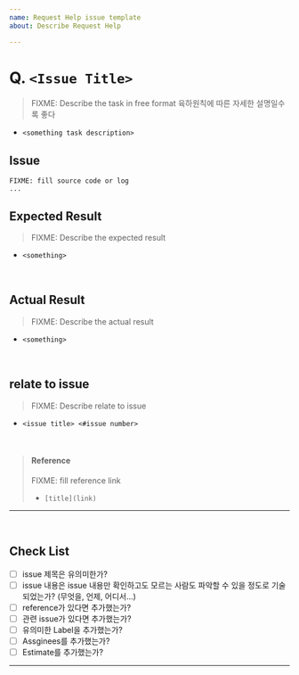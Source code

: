 ```yaml
---
name: Request Help issue template
about: Describe Request Help

---
```


# Q. `<Issue Title>`

> FIXME: Describe the task in free format
> 육하원칙에 따른 자세한 설명일수록 좋다
* `<something task description>`


## Issue
```
FIXME: fill source code or log
...
```

## Expected Result
> FIXME: Describe the expected result
* `<something>`

<br>

## Actual Result
> FIXME: Describe the actual result
* `<something>`

<br> 

## relate to issue
> FIXME: Describe relate to issue
* `<issue title> <#issue number>`

<br>

> #### Reference
> FIXME: fill reference link
>
> * `[title](link)`

---

<br>

## Check List
- [ ] issue 제목은 유의미한가?
- [ ] issue 내용은 issue 내용만 확인하고도 모르는 사람도 파악할 수 있을 정도로 기술되었는가? (무엇을, 언제, 어디서...)
- [ ] reference가 있다면 추가했는가?
- [ ] 관련 issue가 있다면 추가했는가?
- [ ] 유의미한 Label을 추가했는가?
- [ ] Assginees를 추가했는가?
- [ ] Estimate를 추가했는가?

---

<br>